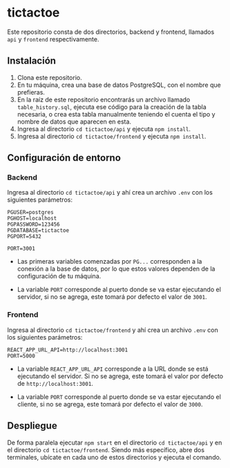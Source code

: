 # tictactoe
Este repositorio consta de dos directorios, backend y frontend, llamados `api` y `frontend` respectivamente.

## Instalación
1. Clona este repositorio.
2. En tu máquina, crea una base de datos PostgreSQL, con el nombre que prefieras.
3. En la raíz de este repositorio encontrarás un archivo llamado `table_history.sql`, ejecuta ese código para la creación de la tabla necesaria, o crea esta tabla manualmente teniendo el cuenta el tipo y nombre de datos que aparecen en esta.
4. Ingresa al directorio `cd tictactoe/api` y ejecuta `npm install`.
5. Ingresa al directorio `cd tictactoe/frontend` y ejecuta `npm install`.

## Configuración de entorno
### Backend
Ingresa al directorio `cd tictactoe/api` y ahí crea un archivo `.env` con los siguientes parámetros:

```
PGUSER=postgres
PGHOST=localhost
PGPASSWORD=123456
PGDATABASE=tictactoe
PGPORT=5432

PORT=3001
```
- Las primeras variables comenzadas por `PG...` corresponden a la conexión a la base de datos, por lo que estos valores dependen de la configuración de tu máquina.

- La variable `PORT` corresponde al puerto donde se va estar ejecutando el servidor, si no se agrega, este tomará por defecto el valor de `3001`.

### Frontend
Ingresa al directorio `cd tictactoe/frontend` y ahí crea un archivo `.env` con los siguientes parámetros:

```
REACT_APP_URL_API=http://localhost:3001
PORT=5000
```
- La variable `REACT_APP_URL_API` corresponde a la URL donde se está ejecutando el servidor. Si no se agrega, este tomará el valor por defecto de `http://localhost:3001`.

- La variable `PORT` corresponde al puerto donde se va estar ejecutando el cliente, si no se agrega, este tomará por defecto el valor de `3000`.

## Despliegue
De forma paralela ejecutar `npm start` en el directorio `cd tictactoe/api` y en el directorio `cd tictactoe/frontend`. Siendo más específico, abre dos terminales, ubícate en cada uno de estos directorios y ejecuta el comando.
